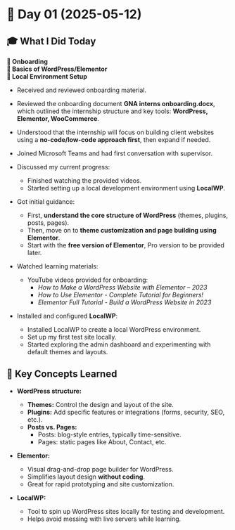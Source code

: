 # 📅 Day 01 (2025-05-12)

## 🎓 What I Did Today

**📌 Onboarding**  
**📌 Basics of WordPress/Elementor**  
**📌 Local Environment Setup**

- Received and reviewed onboarding material.  
- Reviewed the onboarding document **GNA interns onboarding.docx**, which outlined the internship structure and key tools: **WordPress, Elementor, WooCommerce**.  
- Understood that the internship will focus on building client websites using a **no-code/low-code approach first**, then expand if needed.  
- Joined Microsoft Teams and had first conversation with supervisor.  

- Discussed my current progress:  
  - Finished watching the provided videos.  
  - Started setting up a local development environment using **LocalWP**.  

- Got initial guidance:  
  - First, **understand the core structure of WordPress** (themes, plugins, posts, pages).  
  - Then, move on to **theme customization and page building using Elementor**.  
  - Start with the **free version of Elementor**, Pro version to be provided later.  

- Watched learning materials:  
  - YouTube videos provided for onboarding:  
    - *How to Make a WordPress Website with Elementor – 2023*  
    - *How to Use Elementor - Complete Tutorial for Beginners!*  
    - *Elementor Full Tutorial - Build a WordPress Website in 2023*  

- Installed and configured **LocalWP**:  
  - Installed LocalWP to create a local WordPress environment.  
  - Set up my first test site locally.  
  - Started exploring the admin dashboard and experimenting with default themes and layouts.  

## 🧠 Key Concepts Learned

- **WordPress structure:**  
  - **Themes:** Control the design and layout of the site.  
  - **Plugins:** Add specific features or integrations (forms, security, SEO, etc.).  
  - **Posts vs. Pages:**  
    - Posts: blog-style entries, typically time-sensitive.  
    - Pages: static pages like About, Contact, etc.  

- **Elementor:**  
  - Visual drag-and-drop page builder for WordPress.  
  - Simplifies layout design **without coding**.  
  - Great for rapid prototyping and site customization.  

- **LocalWP:**  
  - Tool to spin up WordPress sites locally for testing and development.  
  - Helps avoid messing with live servers while learning.  
